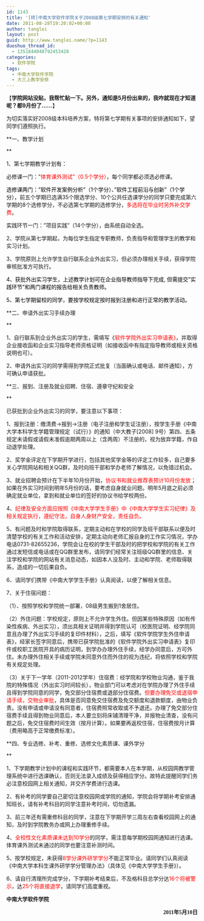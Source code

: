 ```yaml
---
id: 1143
title: '[转]中南大学软件学院关于2008级第七学期安排的有关通知'
date: 2011-08-28T19:20:02+00:00
author: tanglei
layout: post
guid: http://www.tanglei.name/?p=1143
duoshuo_thread_id:
  - 1351844048792453428
categories:
  - 软件学院
tags:
  - 中南大学软件学院
  - 大三上教学安排
---
```

【**学院网站没贴，我帮忙贴一下。另外，通知是5月份出来的，我咋就现在才知道呢？都9月份了……**】

为切实落实好2008级本科培养方案，特将第七学期有关事项的安排通知如下，望同学们遵照执行。

**一、教学计划
  
** 

1、第七学期教学计划<span style="color: black;">有：<br /> </span>

必修课一门：&#8221;<span style="color: red;">体育课外测试&#8221;（0.5个学分）</span>，每个同学都必须选必修课。

<span style="color: black;">选修课两门：&#8221;软件开发案例分析&#8221;（1个学分）、&#8221;软件工程前沿与创新&#8221;（1个学分），</span>前五个学期已选满35个限选学分、10个公共任选课学分的同学只要完成第六学期的8个选修学分，不必选第七学期的选修学分，<span style="color: red;">多选将在毕业时另外补交学费</span>。

<span style="color: black;">实</span>践环节一门：&#8221;项目实践&#8221;（14个学分），由系统自动全选。

2、学院从第七学期起，为每位学生指定专职教师，负责指导和管理学生的教学和实习计划。<span style="color: black;"><br /> </span>

3、学院原则上允许学生自行联系企业外出实习，但必须办理相关手续，获得学院审核批准方可执行。

<span style="color: black;">4、获批外出实习学生，上述教学计划可在企业指导教师指导下完成, 但需提交&#8221;实践环节&#8221;和两门课程的报告给相关负责教师。<br /> </span>

<span style="color: black;">5、第七学期留校的同学，要按学校规定按时报到注册和进行正常的教学活动。<br /> </span>

**二、申请外出实习手续办理
  
** 

1、自行联系到企业外出实习的学生，需填写《<span style="color: red;">软件学院外出实习申请表》</span>，并取得企业接收函和企业实习指导老师资格证明（如接收函中有指定指导教师或相关资格说明也可）。

2、申请外出实习的同学需得到学院正式批复（当面确认或电话、邮件通知），方可确认申请获批。

**三、报到、注册及就业招聘、住宿、遵章守纪和安全
  
** 

已获批到企业外出实习的同学，要注意以下事项：

1、报到注册：缴清费→报到→注册（电子注册和学生证注册），按学生手册《中南大学本科学生学籍管理规定（试行）》的通知（中大教子[2008] 9号）第四、五条规定未请假或请假未准假逾期两周以上（含两周）不注册的，视为放弃学籍，作自动退学处理。

2、奖学金评定在下学期开学进行，包括其他奖学金等的评定工作较多，自己要多关心学院网站和相关QQ群，及时向班干部和学办老师了解情况，以免错过机会。

3、就业招聘会预计在下半年10月份开始，<span style="color: red;">协议书和就业推荐表预计10月份发放</span>；如果在外实习时间到明年5月份的话，要考虑自身就业问题。明年5月底之前必须确定就业单位，拿到和就业单位的签好的协议书给学校两份。

4、<span style="color: red;">纪律及安全方面应按照《中南大学学生手册》中《中南大学学生实习纪律》及相关规定执行，遵纪守法，自身人身财产安全，责任自负。<br /> </span>

5、有问题及时和学院取得联系，定期主动和在学校的同学及班干部联系以便及时清楚学校的有关工作和活动安排，定期主动向老师汇报自身的工作实习情况，学办电话0731-82655236，学院会让在校的学生干部及时的把学校和学院的有关工作通过发短信或电话或在QQ群里发布，请同学们经常关注班级QQ群里的信息、关注学校和学院的网站有关消息动态，如因本人没及时、主动和学院、老师取得联系，造成的一切后果自负。

6、请同学们携带《中南大学学生手册》认真阅读，以便了解相关信息。

7、关于住宿问题：

（1）、按照学校和学院统一部署，08级男生搬到1舍居住。

（2）外住问题：学校规定，原则上不允许学生外住。但因某些特殊原因（如有传染性疾病、外出实习），须出具相关证明并得到学院认可（校医院证明、经学院同意且办理了外出实习手续的复印件材料），之后，填写《软件学院学生外住申请表》，经家长签字同意后，携带已获学院批准的《软件学院外出实习申请表》复印件或校职工医院开具的病历证明，到学办办理外住手续，经学办同意后，方可外住。未办理外住相关手续或学院未同意外住而外住的视为违纪，将依照学校和学院有关规定处理。

（3）关于下一学年（2011-2012学年）住宿费：经学院和学校物业沟通，鉴于我院的特殊情况（外出实习时间较长），物业部门可以考虑对在学院办理了外住手续且得到学院同意的同学，免交部分住宿费或退部分住宿费。<span style="color: red;">但要办理免交或退宿申请手续，交物业审批</span>，具体是否同意免交住宿费及免交额度和退款额度，由物业负责。没有申请或申请没有同意者，住宿费照常收取或不予退还。办理了免交部分住宿费手续且得到物业同意后，本人要立刻将床铺清理干净，并报物业清查，没有问题之后，免交住宿费时间生效（按月计算）。如果要再返校住宿，住宿费按月计算（费用略高于正常缴费标准）。

**四、专业选修、补考、重修、选修文化素质课、课外学分
  
** 

1、下学期教学计划中的课程和实践环节，都需要本人在本学期，从校园网教学管理系统中进行选课确认，否则无法录入成绩及获得相应学分。故特此提醒同学们务必注意校园网上相关通知，并交齐学费进行选课。

2、有补考的同学要自己密切注意校园网或学院的通知，学院会将学期补考安排通知班长，请有补考科目的同学注意补考时间，切勿遗漏。

3、前三年还有需重修科目的同学，注意在下学期开学三周左右查看校园网上的通知，及时到学院教务办或网上办理重修手续。

4、<span style="color: red;">全校性文化素质课未达到10学分</span>的同学，需注意每学期校园网通知进行选课。体育课外测试未通过的同学也要注意补测时间。

5、按学校规定，未获得<span style="color: red;">8学分课外研学学分</span>不能正常毕业。请同学们认真阅读《中南大学本科生课外研学学分管理办法》（具体见《中南大学学生手册》）。

6、请自行清理所完成学分，下学期补考结束后，不及格科目总学分达<span style="color: #ff0000;">16个将被警示</span>，达<span style="color: #ff0000;">25个将直接退学</span>，请同学们高度重视。

<span class="Apple-style-span" style="font-family: 新宋体;"><strong>中南大学软件学院</strong></span>

<p style="text-align: right;">
  <span style="font-family: 新宋体;"><strong>2011年5月10日 </strong></span>
</p>
